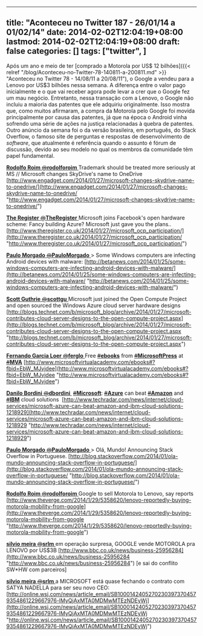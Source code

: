 
---
title: "Aconteceu no Twitter 187 - 26/01/14 a 01/02/14"
date: 2014-02-02T12:04:19+08:00
lastmod: 2014-02-02T12:04:19+08:00
draft: false
categories: []
tags: ["twitter", ]
---


Após um ano e meio de ter [comprado a Motorola por US$ 12 bilhões]({{< relref "/blog/Aconteceu-no-Twitter-78-140811-a-200811.md" >}} "Aconteceu no Twitter 78 - 14/08/11 a 20/08/11"), o Google a vendeu para a Lenovo por US$3 bilhões nessa semana. A diferença entre o valor pago inicialmente e o que vai receber agora pode levar a crer que o Google fez um mau negócio. Entretanto, nessa transação com a Lenovo, o Google não incluiu a maioria das patentes que ele adquiriu originalmente. Isso mostra que, como muitos afirmaram, a compra da Motorola pelo Google foi movida principalmente por causa das patentes, já que na época o Android vinha sofrendo uma série de ações na justiça relacionadas à quebra de patentes. Outro anúncio da semana foi o da versão brasileira, em português, do Stack Overflow, o famoso site de perguntas e respostas de desenvolvimento de *software*, que atualmente é referência quando o assunto é fórum de discussão, devido ao seu modelo no qual os membros da comunidade têm papel fundamental.

[**Rodolfo Roim** ‏<s>@</s>**rodolforoim** ](https://twitter.com/rodolforoim) Trademark should be treated more seriously at MS // Microsoft changes SkyDrive's name to OneDrive [http://www.engadget.com/2014/01/27/microsoft-changes-skydrive-name-to-onedrive/](http://www.engadget.com/2014/01/27/microsoft-changes-skydrive-name-to-onedrive/ "http://www.engadget.com/2014/01/27/microsoft-changes-skydrive-name-to-onedrive/")   

[**The Register** ‏<s>@</s>**TheRegister** ](https://twitter.com/TheRegister) Microsoft joins Facebook's open hardware scheme: Fancy building Azure? Microsoft just gave you the plans..  [http://www.theregister.co.uk/2014/01/27/microsoft_ocp_participation/](http://www.theregister.co.uk/2014/01/27/microsoft_ocp_participation/ "http://www.theregister.co.uk/2014/01/27/microsoft_ocp_participation/")   

[**Paulo Morgado** ‏<s>@</s>**PauloMorgado** ](https://twitter.com/PauloMorgado) > Some Windows computers are infecting Android devices with malware: [http://betanews.com/2014/01/25/some-windows-computers-are-infecting-android-devices-with-malware/](http://betanews.com/2014/01/25/some-windows-computers-are-infecting-android-devices-with-malware/ "http://betanews.com/2014/01/25/some-windows-computers-are-infecting-android-devices-with-malware/")   

[**Scott Guthrie** ‏<s>@</s>**scottgu** ](https://twitter.com/scottgu) Microsoft just joined the Open Compute Project and open sourced the Windows Azure cloud server hardware designs [http://blogs.technet.com/b/microsoft_blog/archive/2014/01/27/microsoft-contributes-cloud-server-designs-to-the-open-compute-project.aspx](http://blogs.technet.com/b/microsoft_blog/archive/2014/01/27/microsoft-contributes-cloud-server-designs-to-the-open-compute-project.aspx "http://blogs.technet.com/b/microsoft_blog/archive/2014/01/27/microsoft-contributes-cloud-server-designs-to-the-open-compute-project.aspx")   

[**Fernando Garcia Loer** ‏<s>@</s>**ferglo** ](https://twitter.com/ferglo) Free [<s>#</s>**ebooks**](https://twitter.com/search?q=%23ebooks&src=hash) from [<s>#</s>**MicrosoftPress**](https://twitter.com/search?q=%23MicrosoftPress&src=hash) at [<s>#</s>**MVA**](https://twitter.com/search?q=%23MVA&src=hash) [http://www.microsoftvirtualacademy.com/ebooks#?fbid=EbW_MJvjdee](http://www.microsoftvirtualacademy.com/ebooks#?fbid=EbW_MJvjdee "http://www.microsoftvirtualacademy.com/ebooks#?fbid=EbW_MJvjdee")   

[**Danilo Bordini** ‏<s>@</s>**dbordini** ](https://twitter.com/dbordini) [<s>#</s>**Microsoft**](https://twitter.com/search?q=%23Microsoft&src=hash): [<s>#</s>**Azure**](https://twitter.com/search?q=%23Azure&src=hash) can beat [<s>#</s>**Amazon**](https://twitter.com/search?q=%23Amazon&src=hash) and [<s>#</s>**IBM**](https://twitter.com/search?q=%23IBM&src=hash) cloud solutions  [http://www.techradar.com/news/internet/cloud-services/microsoft-azure-can-beat-amazon-and-ibm-cloud-solutions-1218929](http://www.techradar.com/news/internet/cloud-services/microsoft-azure-can-beat-amazon-and-ibm-cloud-solutions-1218929 "http://www.techradar.com/news/internet/cloud-services/microsoft-azure-can-beat-amazon-and-ibm-cloud-solutions-1218929")   

[**Paulo Morgado** ‏<s>@</s>**PauloMorgado** ](https://twitter.com/PauloMorgado) > Olá, Mundo! Announcing Stack Overflow in Portuguese. [http://blog.stackoverflow.com/2014/01/ola-mundo-announcing-stack-overflow-in-portuguese/](http://blog.stackoverflow.com/2014/01/ola-mundo-announcing-stack-overflow-in-portuguese/ "http://blog.stackoverflow.com/2014/01/ola-mundo-announcing-stack-overflow-in-portuguese/")   

[**Rodolfo Roim** ‏<s>@</s>**rodolforoim** ](https://twitter.com/rodolforoim) Google to sell Motorola to Lenovo, say reports [http://www.theverge.com/2014/1/29/5358620/lenovo-reportedly-buying-motorola-mobility-from-google](http://www.theverge.com/2014/1/29/5358620/lenovo-reportedly-buying-motorola-mobility-from-google "http://www.theverge.com/2014/1/29/5358620/lenovo-reportedly-buying-motorola-mobility-from-google")   

[**silvio meira** ‏<s>@</s>**srlm** ](https://twitter.com/srlm) em operação surpresa, GOOGLE vende MOTOROLA pra LENOVO por US$3B [http://www.bbc.co.uk/news/business-25956284](http://www.bbc.co.uk/news/business-25956284 "http://www.bbc.co.uk/news/business-25956284") [e sai do conflito SW*HW com parceiros]   

[**silvio meira** ‏<s>@</s>**srlm** ](https://twitter.com/srlm) a MICROSOFT está quase fechando o contrato com SATYA NADELLA para ser seu novo CEO: [http://online.wsj.com/news/article_email/SB10001424052702303973704579354861229667976-lMyQjAxMTA0MDMwMTEzNDEyWj](http://online.wsj.com/news/article_email/SB10001424052702303973704579354861229667976-lMyQjAxMTA0MDMwMTEzNDEyWj "http://online.wsj.com/news/article_email/SB10001424052702303973704579354861229667976-lMyQjAxMTA0MDMwMTEzNDEyWj")

